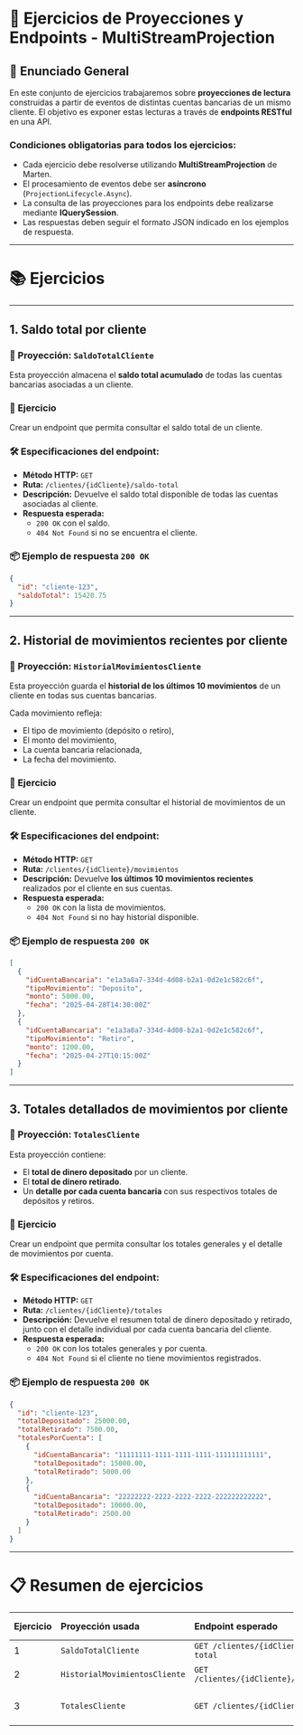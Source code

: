 
# 📜 Ejercicios de Proyecciones y Endpoints - MultiStreamProjection

## 🔖 Enunciado General

En este conjunto de ejercicios trabajaremos sobre **proyecciones de lectura** construidas a partir de eventos de distintas cuentas bancarias de un mismo cliente. El objetivo es exponer estas lecturas a través de **endpoints RESTful** en una API.

### Condiciones obligatorias para todos los ejercicios:

- Cada ejercicio debe resolverse utilizando **MultiStreamProjection** de Marten.
- El procesamiento de eventos debe ser **asíncrono** (`ProjectionLifecycle.Async`).
- La consulta de las proyecciones para los endpoints debe realizarse mediante **IQuerySession**.
- Las respuestas deben seguir el formato JSON indicado en los ejemplos de respuesta.



---

# 📚 Ejercicios

---

## 1. Saldo total por cliente

### 📂 Proyección: `SaldoTotalCliente`

Esta proyección almacena el **saldo total acumulado** de todas las cuentas bancarias asociadas a un cliente.

### 🎯 Ejercicio

Crear un endpoint que permita consultar el saldo total de un cliente.

### 🛠 Especificaciones del endpoint:

- **Método HTTP:** `GET`
- **Ruta:** `/clientes/{idCliente}/saldo-total`
- **Descripción:** Devuelve el saldo total disponible de todas las cuentas asociadas al cliente.
- **Respuesta esperada:**
  - `200 OK` con el saldo.
  - `404 Not Found` si no se encuentra el cliente.

### 📦 Ejemplo de respuesta `200 OK`

```json
{
  "id": "cliente-123",
  "saldoTotal": 15420.75
}
```

---

## 2. Historial de movimientos recientes por cliente

### 📂 Proyección: `HistorialMovimientosCliente`

Esta proyección guarda el **historial de los últimos 10 movimientos** de un cliente en todas sus cuentas bancarias.

Cada movimiento refleja:

- El tipo de movimiento (depósito o retiro),
- El monto del movimiento,
- La cuenta bancaria relacionada,
- La fecha del movimiento.

### 🎯 Ejercicio

Crear un endpoint que permita consultar el historial de movimientos de un cliente.

### 🛠 Especificaciones del endpoint:

- **Método HTTP:** `GET`
- **Ruta:** `/clientes/{idCliente}/movimientos`
- **Descripción:** Devuelve **los últimos 10 movimientos recientes** realizados por el cliente en sus cuentas.
- **Respuesta esperada:**
  - `200 OK` con la lista de movimientos.
  - `404 Not Found` si no hay historial disponible.

### 📦 Ejemplo de respuesta `200 OK`

```json
[
  {
    "idCuentaBancaria": "e1a3a8a7-334d-4d08-b2a1-0d2e1c582c6f",
    "tipoMovimiento": "Deposito",
    "monto": 5000.00,
    "fecha": "2025-04-28T14:30:00Z"
  },
  {
    "idCuentaBancaria": "e1a3a8a7-334d-4d08-b2a1-0d2e1c582c6f",
    "tipoMovimiento": "Retiro",
    "monto": 1200.00,
    "fecha": "2025-04-27T10:15:00Z"
  }
]
```

---

## 3. Totales detallados de movimientos por cliente

### 📂 Proyección: `TotalesCliente`

Esta proyección contiene:

- El **total de dinero depositado** por un cliente.
- El **total de dinero retirado**.
- Un **detalle por cada cuenta bancaria** con sus respectivos totales de depósitos y retiros.

### 🎯 Ejercicio

Crear un endpoint que permita consultar los totales generales y el detalle de movimientos por cuenta.

### 🛠 Especificaciones del endpoint:

- **Método HTTP:** `GET`
- **Ruta:** `/clientes/{idCliente}/totales`
- **Descripción:** Devuelve el resumen total de dinero depositado y retirado, junto con el detalle individual por cada cuenta bancaria del cliente.
- **Respuesta esperada:**
  - `200 OK` con los totales generales y por cuenta.
  - `404 Not Found` si el cliente no tiene movimientos registrados.

### 📦 Ejemplo de respuesta `200 OK`

```json
{
  "id": "cliente-123",
  "totalDepositado": 25000.00,
  "totalRetirado": 7500.00,
  "totalesPorCuenta": [
    {
      "idCuentaBancaria": "11111111-1111-1111-1111-111111111111",
      "totalDepositado": 15000.00,
      "totalRetirado": 5000.00
    },
    {
      "idCuentaBancaria": "22222222-2222-2222-2222-222222222222",
      "totalDepositado": 10000.00,
      "totalRetirado": 2500.00
    }
  ]
}
```

---

# 📋 Resumen de ejercicios

| Ejercicio | Proyección usada | Endpoint esperado | Resultado esperado |
|:----------|:-----------------|:------------------|:-------------------|
| 1 | `SaldoTotalCliente` | `GET /clientes/{idCliente}/saldo-total` | Saldo total |
| 2 | `HistorialMovimientosCliente` | `GET /clientes/{idCliente}/movimientos` | Últimos 10 movimientos |
| 3 | `TotalesCliente` | `GET /clientes/{idCliente}/totales` | Totales generales y por cuenta |
